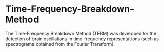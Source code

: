 # Time-Frequency-Breakdown-Method
The Time-Frequency Breakdown Method (TFBM) was developed for the detection of brain oscillations in time-frequency representations (such as spectrograms obtained from the Fourier Transform).

